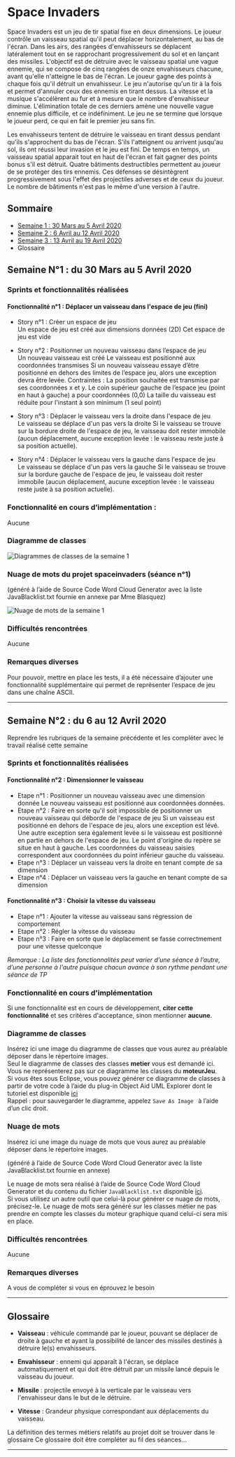 # Space Invaders 

Space Invaders est un jeu de tir spatial fixe en deux dimensions. Le joueur contrôle un vaisseau spatial qu'il peut déplacer horizontalement, au bas de l'écran. Dans les airs, des rangées d'envahisseurs se déplacent latéralement tout en se rapprochant progressivement du sol et en lançant des missiles. L'objectif est de détruire avec le vaisseau spatial une vague ennemie, qui se compose de cinq rangées de onze envahisseurs chacune, avant qu'elle n'atteigne le bas de l'écran. Le joueur gagne des points à chaque fois qu'il détruit un envahisseur. Le jeu n'autorise qu'un tir à la fois et permet d'annuler ceux des ennemis en tirant dessus. La vitesse et la musique s'accélèrent au fur et à mesure que le nombre d'envahisseur diminue. L'élimination totale de ces derniers amène une nouvelle vague ennemie plus difficile, et ce indéfiniment. Le jeu ne se termine que lorsque le joueur perd, ce qui en fait le premier jeu sans fin.

Les envahisseurs tentent de détruire le vaisseau en tirant dessus pendant qu'ils s'approchent du bas de l'écran. S'ils l'atteignent ou arrivent jusqu'au sol, ils ont réussi leur invasion et le jeu est fini. De temps en temps, un vaisseau spatial apparait tout en haut de l'écran et fait gagner des points bonus s'il est détruit. Quatre bâtiments destructibles permettent au joueur de se protéger des tirs ennemis. Ces défenses se désintègrent progressivement sous l'effet des projectiles adverses et de ceux du joueur. Le nombre de bâtiments n'est pas le même d'une version à l'autre.

## Sommaire
* [Semaine 1 : 30 Mars au 5 Avril 2020](#semaine1)
* [Semaine 2 : 6 Avril au 12 Avril 2020](#semaine2)
* [Semaine 3 : 13 Avril au 19 Avril 2020](#semaine3)
* Glossaire




## Semaine N°1 : du 30 Mars au 5 Avril 2020 <a id="semaine1"></a>

### Sprints et fonctionnalités réalisées 

#### Fonctionnalité n°1 : Déplacer un vaisseau dans l'espace de jeu (fini)

- Story n°1 : Créer un espace de jeu  
Un espace de jeu est créé aux dimensions données (2D) 
Cet espace de jeu est vide

-  Story n°2 : Positionner un nouveau vaisseau dans l’espace de jeu  
Un nouveau vaisseau est créé
Le vaisseau est positionné aux coordonnées transmises
Si un nouveau vaisseau essaye d’être positionné en dehors des limites de l’espace jeu, alors une exception devra être levée.
 Contraintes :
La position souhaitée est transmise par ses coordonnées x et y.
Le coin supérieur gauche de l’espace jeu (point en haut à gauche) a pour coordonnées (0,0)
La taille du vaisseau est réduite pour l'instant à son minimum (1 seul point)    

- Story n°3 : Déplacer le vaisseau vers la droite dans l'espace de jeu  
Le vaisseau se déplace d'un pas vers la droite 
Si le vaisseau se trouve sur la bordure droite de l'espace de jeu, le vaisseau doit rester immobile (aucun déplacement, aucune exception levée : le vaisseau reste juste à sa position actuelle).


- Story n°4 : Déplacer le vaisseau vers la gauche dans l'espace de jeu  
Le vaisseau se déplace d'un pas vers la gauche 
Si le vaisseau se trouve sur la bordure gauche de l'espace de jeu, le vaisseau doit rester immobile (aucun déplacement, aucune exception levée : le vaisseau reste juste à sa position actuelle).

### Fonctionnalité en cours d’implémentation : 
Aucune


### Diagramme de classes 

![Diagrammes de classes de la semaine 1](images/DiagrammeClasses_Semaine1.png)

### Nuage de mots du projet spaceinvaders (séance n°1)  
(généré à l’aide de Source Code Word Cloud Generator avec la liste JavaBlacklist.txt fournie en annexe par Mme Blasquez)
 
![Nuage de mots de la semaine 1](images/NuageMots_Semaine1.png)


### Difficultés rencontrées 
Aucune

### Remarques diverses
Pour pouvoir, mettre en place les tests, il a été nécessaire d’ajouter une fonctionnalité supplémentaire qui permet de représenter l’espace de jeu dans une chaîne ASCII.

-------------

## Semaine N°2 : du 6 au 12 Avril 2020 <a id="semaine2"></a>

Reprendre les rubriques de la semaine précédente et les compléter avec le travail réalisé cette semaine

 
### Sprints et fonctionnalités réalisées 

#### Fonctionnalité n°2 : Dimensionner le vaisseau

- Etape n°1 : Positionner un nouveau vaisseau avec une dimension donnée
Le nouveau vaisseau est positionné aux coordonnées données.
- Etape n°2 : Faire en sorte qu'il soit impossible de positionner un nouveau vaisseau qui déborde de l'espace de jeu
Si un vaisseau est positionné en dehors de l'espace de jeu, alors une exception est lévé. Une autre exception sera également levée si le vaisseau est positionné en partie en dehors de l'espace de jeu. Le point d'origine du repère se situe en haut à gauche. Les coordonnées du vaisseau saisies correspondent aux coordonnées du point inférieur gauche du vaisseau.
- Etape n°3 : Déplacer un vaisseau vers la droite en tenant compte de sa dimension
- Etape n°4 : Déplacer un vaisseau vers la gauche en tenant compte de sa dimension


#### Fonctionnalité n°3 : Choisir la vitesse du vaisseau

- Etape n°1 : Ajouter la vitesse au vaisseau sans régression de comportement
- Etape n°2 : Régler la vitesse du vaisseau
- Etape n°3 : Faire en sorte que le déplacement se fasse correctmement pour une vitesse quelconque


*Remarque : La liste des fonctionnalités peut varier d’une séance à l’autre, d’une personne à l'autre puisque chacun avance à son rythme pendant une séance de TP* 


### Fonctionnalité en cours d'implémentation 
Si une fonctionnalité est en cours de développement, **citer cette fonctionnalité** et ses critères d'acceptance, sinon mentionner **aucune**.



### Diagramme de classes 

Insérez ici une image du diagramme de classes que vous aurez au préalable déposer dans le répertoire images.  
Seul le diagramme de classes des classes **metier** vous est demandé ici.   
Vous ne représenterez pas sur ce diagramme les classes du **moteurJeu**.  
Si vous êtes sous Eclipse, vous pouvez générer ce diagramme de classes à partir de votre code à l’aide du plug-in Object Aid UML Explorer dont le tutoriel est disponible [ici](https://github.com/iblasquez/tuto_ModelisationUML/tree/master/ObjectAid)  
Rappel : pour sauvegarder le diagramme, appelez `Save As Image ` à l’aide d’un clic droit.



### Nuage de mots 

Insérez ici une image du nuage de mots que vous aurez au préalable déposer dans le répertoire images. 
 
(généré à l’aide de Source Code Word Cloud Generator avec la liste JavaBlacklist.txt fournie en annexe)

Le nuage de mots sera réalisé à l’aide de Source Code Word Cloud Generator et du contenu du fichier `JavaBlacklist.txt` disponible [ici](https://github.com/iblasquez/enseignement-iut-m2104-conception/tree/master/ressources).  
Si vous utilisez un autre outil que celui-là pour générer ce nuage de mots, précisez-le.
Le nuage de mots sera généré sur les classes métier ne pas prendre en compte les classes du moteur graphique quand celui-ci sera mis en place.

 


### Difficultés rencontrées 
Aucune

### Remarques diverses
A vous de compléter si vous en éprouvez le besoin


-------------




## Glossaire <a id="glossaire"></a>

* **Vaisseau** :  véhicule commandé par le joueur, pouvant se déplacer de droite à gauche et ayant la possibilité de lancer des missiles destinés à détruire le(s) envahisseurs.

* **Envahisseur**  :  ennemi qui apparaît à l'écran, se déplace automatiquement et qui doit être détruit par un missile lancé depuis le vaisseau du joueur.


* **Missile** :  projectile envoyé à la verticale par le vaisseau vers l'envahisseur dans le but de le détruire.

* **Vitesse** : Grandeur physique correspondant aux déplacements du vaisseau. 

La définition des termes métiers relatifs au projet doit se trouver dans le glossaire 
Ce glossaire doit être compléter au fil des séances...

------------- 


